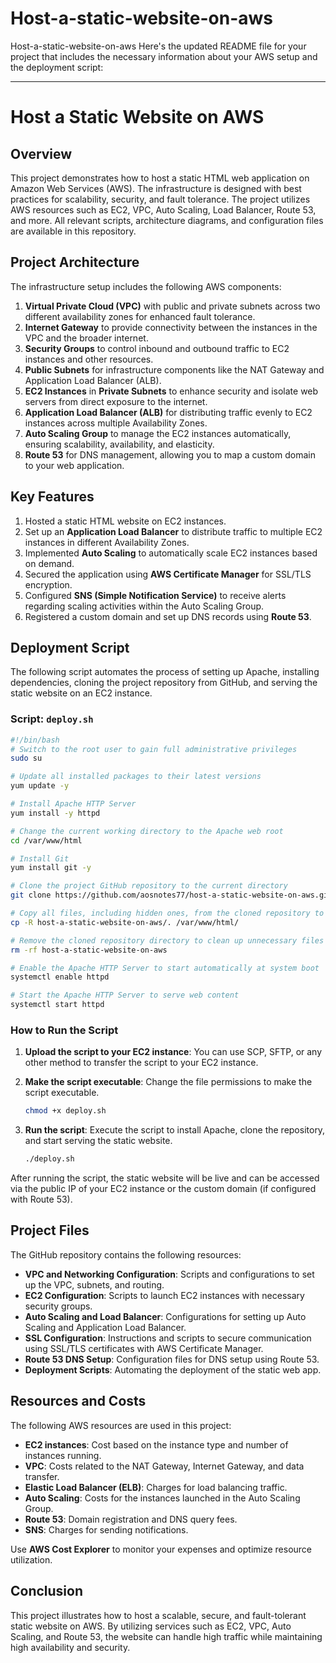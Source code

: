 # Host-a-static-website-on-aws
Host-a-static-website-on-aws
Here's the updated README file for your project that includes the necessary information about your AWS setup and the deployment script:

---

# Host a Static Website on AWS

## Overview
This project demonstrates how to host a static HTML web application on Amazon Web Services (AWS). The infrastructure is designed with best practices for scalability, security, and fault tolerance. The project utilizes AWS resources such as EC2, VPC, Auto Scaling, Load Balancer, Route 53, and more. All relevant scripts, architecture diagrams, and configuration files are available in this repository.

## Project Architecture
The infrastructure setup includes the following AWS components:
1. **Virtual Private Cloud (VPC)** with public and private subnets across two different availability zones for enhanced fault tolerance.
2. **Internet Gateway** to provide connectivity between the instances in the VPC and the broader internet.
3. **Security Groups** to control inbound and outbound traffic to EC2 instances and other resources.
4. **Public Subnets** for infrastructure components like the NAT Gateway and Application Load Balancer (ALB).
5. **EC2 Instances** in **Private Subnets** to enhance security and isolate web servers from direct exposure to the internet.
6. **Application Load Balancer (ALB)** for distributing traffic evenly to EC2 instances across multiple Availability Zones.
7. **Auto Scaling Group** to manage the EC2 instances automatically, ensuring scalability, availability, and elasticity.
8. **Route 53** for DNS management, allowing you to map a custom domain to your web application.

## Key Features
1. Hosted a static HTML website on EC2 instances.
2. Set up an **Application Load Balancer** to distribute traffic to multiple EC2 instances in different Availability Zones.
3. Implemented **Auto Scaling** to automatically scale EC2 instances based on demand.
4. Secured the application using **AWS Certificate Manager** for SSL/TLS encryption.
5. Configured **SNS (Simple Notification Service)** to receive alerts regarding scaling activities within the Auto Scaling Group.
6. Registered a custom domain and set up DNS records using **Route 53**.

## Deployment Script

The following script automates the process of setting up Apache, installing dependencies, cloning the project repository from GitHub, and serving the static website on an EC2 instance.

### Script: `deploy.sh`

```bash
#!/bin/bash
# Switch to the root user to gain full administrative privileges
sudo su

# Update all installed packages to their latest versions
yum update -y

# Install Apache HTTP Server
yum install -y httpd

# Change the current working directory to the Apache web root
cd /var/www/html

# Install Git
yum install git -y

# Clone the project GitHub repository to the current directory
git clone https://github.com/aosnotes77/host-a-static-website-on-aws.git

# Copy all files, including hidden ones, from the cloned repository to the Apache web root
cp -R host-a-static-website-on-aws/. /var/www/html/

# Remove the cloned repository directory to clean up unnecessary files
rm -rf host-a-static-website-on-aws

# Enable the Apache HTTP Server to start automatically at system boot
systemctl enable httpd

# Start the Apache HTTP Server to serve web content
systemctl start httpd
```

### How to Run the Script
1. **Upload the script to your EC2 instance**: You can use SCP, SFTP, or any other method to transfer the script to your EC2 instance.
2. **Make the script executable**: Change the file permissions to make the script executable.

   ```bash
   chmod +x deploy.sh
   ```

3. **Run the script**: Execute the script to install Apache, clone the repository, and start serving the static website.

   ```bash
   ./deploy.sh
   ```

After running the script, the static website will be live and can be accessed via the public IP of your EC2 instance or the custom domain (if configured with Route 53).

## Project Files
The GitHub repository contains the following resources:
- **VPC and Networking Configuration**: Scripts and configurations to set up the VPC, subnets, and routing.
- **EC2 Configuration**: Scripts to launch EC2 instances with necessary security groups.
- **Auto Scaling and Load Balancer**: Configurations for setting up Auto Scaling and Application Load Balancer.
- **SSL Configuration**: Instructions and scripts to secure communication using SSL/TLS certificates with AWS Certificate Manager.
- **Route 53 DNS Setup**: Configuration files for DNS setup using Route 53.
- **Deployment Scripts**: Automating the deployment of the static web app.

## Resources and Costs
The following AWS resources are used in this project:
- **EC2 instances**: Cost based on the instance type and number of instances running.
- **VPC**: Costs related to the NAT Gateway, Internet Gateway, and data transfer.
- **Elastic Load Balancer (ELB)**: Charges for load balancing traffic.
- **Auto Scaling**: Costs for the instances launched in the Auto Scaling Group.
- **Route 53**: Domain registration and DNS query fees.
- **SNS**: Charges for sending notifications.

Use **AWS Cost Explorer** to monitor your expenses and optimize resource utilization.

## Conclusion
This project illustrates how to host a scalable, secure, and fault-tolerant static website on AWS. By utilizing services such as EC2, VPC, Auto Scaling, and Route 53, the website can handle high traffic while maintaining high availability and security.

